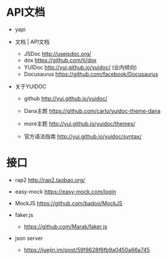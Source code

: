 # API文档

- yapi
- 文档 | API文档

  - JSDoc <http://usejsdoc.org/>
  - dox <https://github.com/tj/dox>
  - YUIDoc <http://yui.github.io/yuidoc/> (业内倾向)
  - Docusaurus <https://github.com/facebook/Docusaurus>

- 关于YUIDOC

  - github <http://yui.github.io/yuidoc/>

  - Dana主题 <https://github.com/carlo/yuidoc-theme-dana>

  - more主题 <http://yui.github.io/yuidoc/themes/>

  - 官方语法指南 <http://yui.github.io/yuidoc/syntax/>

# 接口

- rap2 http://rap2.taobao.org/
- easy-mock https://easy-mock.com/login
- MockJS https://github.com/badoo/MockJS
- faker.js

  - <https://github.com/Marak/faker.js>

- json server

  - <https://juejin.im/post/59f8628f6fb9a0450a66a745>
